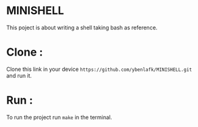 # MINISHELL
This poject is about writing a shell taking bash as reference.
</br>
# Clone :
Clone this link in your device ```https://github.com/ybenlafk/MINISHELL.git``` and run it.
</br>
# Run :
To run the project run ```make``` in the terminal.
